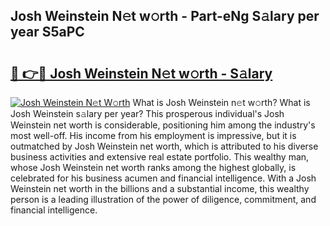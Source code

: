 ## Josh Weinstein N𝚎t w𝚘rth - Part-eNg S𝚊lary per year S5aPC

# <h2><a href="http://gc21vt.nevu.top/?p=Josh+Weinstein">🔗 👉🔴 Josh Weinstein N𝚎t w𝚘rth - S𝚊lary</a></h2>

[![Josh Weinstein N𝚎t W𝚘rth](https://i.imgur.com/Oavwk0R.jpeg)](http://gc21vt.nevu.top/?p=Josh+Weinstein)
What is Josh Weinstein n𝚎t w𝚘rth? What is Josh Weinstein s𝚊lary per year?
This prosperous individual's Josh Weinstein net worth is considerable, positioning him among the industry's most well-off. His income from his employment is impressive, but it is outmatched by Josh Weinstein net worth, which is attributed to his diverse business activities and extensive real estate portfolio. This wealthy man, whose Josh Weinstein net worth ranks among the highest globally, is celebrated for his business acumen and financial intelligence. With a Josh Weinstein net worth in the billions and a substantial income, this wealthy person is a leading illustration of the power of diligence, commitment, and financial intelligence.
